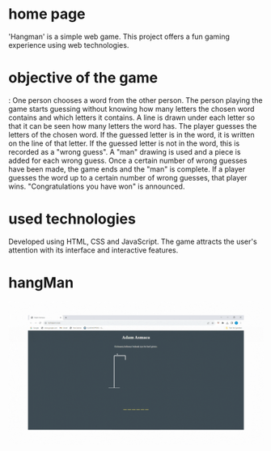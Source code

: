 <h1>home page</h1>
'Hangman' is a simple web game. This project offers a fun gaming experience using web technologies.

<h1>objective of the game</h1>: 
One person chooses a word from the other person. The person playing the game starts guessing without knowing how many letters the chosen word contains and which letters it contains. A line is drawn under each letter so that it can be seen how many letters the word has. The player guesses the letters of the chosen word. If the guessed letter is in the word, it is written on the line of that letter. If the guessed letter is not in the word, this is recorded as a "wrong guess". A "man" drawing is used and a piece is added for each wrong guess. Once a certain number of wrong guesses have been made, the game ends and the "man" is complete. If a player guesses the word up to a certain number of wrong guesses, that player wins. "Congratulations you have won" is announced.
   
<h1>used technologies</h1>
Developed using HTML, CSS and JavaScript. The game attracts the user's attention with its interface and interactive features. 

# hangMan
<img src="./gif/hangMan.gif"/>
